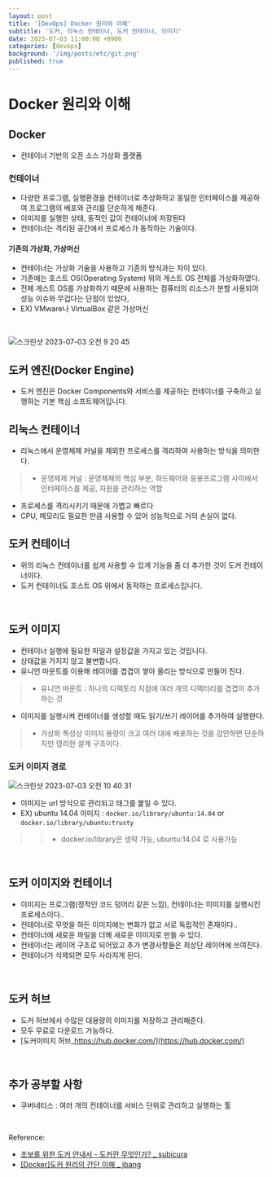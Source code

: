 ```yaml
---
layout: post
title: '[DevOps] Docker 원리와 이해'
subtitle: '도커, 리눅스 컨테이너, 도커 컨테이너, 이미지'
date: 2023-07-03 11:00:00 +0900
categories: [devops]
background: '/img/posts/etc/git.png'
published: true
---
```


# Docker 원리와 이해

## Docker
- 컨테이너 기반의 오픈 소스 가상화 플랫폼

### 컨테이너
- 다양한 프로그램, 실행환경을 컨테이너로 추상화하고 동일한 인터페이스를 제공하여 프로그램의 배포와 관리를 단순하게 해준다.
- 이미지를 실행한 상태, 동적인 값이 컨테이너에 저장된다 
- 컨테이너는 격리된 공간에서 프로세스가 동작하는 기술이다.

#### 기존의 가상화, 가상머신
- 컨테이너는 가상화 기술을 사용하고 기존의 방식과는 차이 있다.
- 기존에는 호스트 OS(Operating System) 위의 게스트 OS 전체를 가상화하였다.
- 전체 게스트 OS를 가상화하기 때문에 사용하는 컴퓨터의 리소스가 분할 사용되어 성능 이슈와 무겁다는 단점이 있었다, 
- EX) VMware나 VirtualBox 같은 가상머신

<br>

![스크린샷 2023-07-03 오전 9 20 45](https://github.com/iheese/TIL/assets/88040158/cb7adf9e-fda5-4bda-ae35-51794a6857dd)

## 도커 엔진(Docker Engine)
- 도커 엔진은 Docker Components와 서비스를 제공하는 컨테이너를 구축하고 실행하는 기본 핵심 소프트웨어입니다.

## 리눅스 컨테이너
- 리눅스에서 운영체제 커널을 제외한 프로세스를 격리하여 사용하는 방식을 의미한다.
> - 운영체제 커널 : 운영체제의 핵심 부분, 하드웨어와 응용프로그램 사이에서 인터페이스를 제공, 자원을 관리하는 역할
- 프로세스를 격리시키기 때문에 가볍고 빠르다
- CPU, 메모리도 필요한 만큼 사용할 수 있어 성능적으로 거의 손실이 없다. 

## 도커 컨테이너
- 위의 리눅스 컨테이너를 쉽게 사용할 수 있게 기능을 좀 더 추가한 것이 도커 컨테이너이다.
- 도커 컨테이너도 호스트 OS 위에서 동작하는 프로세스입니다.

<br>

## 도커 이미지
- 컨테이너 실행에 필요한 파일과 설정값을 가지고 있는 것입니다.
- 상태값을 가지지 않고 불변합니다. 
- 유니언 마운트를 이용해 레이어를 겹겹이 쌓아 올리는 방식으로 만들어 진다.
> - 유니언 마운트 : 하나의 디렉토리 지점에 여러 개의 디렉터리를 겹겹이 추가하는 것
- 이미지를 실행시켜 컨테이너를 생성할 때도 읽기/쓰기 레이어를 추가하여 실행한다. 
> - 가상화 특성상 이미지 용량이 크고 여러 대에 배포하는 것을 감안하면 단순하지만 영리한 설계 구조이다. 

### 도커 이미지 경로

![스크린샷 2023-07-03 오전 10 40 31](https://github.com/iheese/TIL/assets/88040158/8f14364c-383c-414a-9d4c-5e08b6f431f0)

- 이미지는 url 방식으로 관리되고 태그를 붙일 수 있다.
- EX) ubuntu 14.04 이미지 : `docker.io/library/ubuntu:14.04` or `docker.io/library/ubuntu:trusty`
> > - docker.io/library은 생략 가능, ubuntu:14.04 로 사용가능

<br>

## 도커 이미지와 컨테이너
- 이미지는 프로그램(정적인 코드 덩어리 같은 느낌), 컨테이너는 이미지를 실행시킨 프로세스이다..
- 컨테이너로 무엇을 하든 이미지에는 변화가 없고 서로 독립적인 존재이다..
- 컨테이너에 새로운 파일을 더해 새로운 이미지로 만들 수 있다.
- 컨테이너는 레이어 구조로 되어있고 추가 변경사항들은 최상단 레이어에 쓰여진다.
- 컨테이너가 삭제되면 모두 사라지게 된다. 

<br>

## 도커 허브
- 도커 허브에서 수많은 대용량의 이미지를 저장하고 관리해준다.
- 모두 무료로 다운로드 가능하다.
- [도커이미지 허브_https://hub.docker.com/](https://hub.docker.com/)

<br>

## 추가 공부할 사항
- 쿠버네티스 : 여러 개의 컨테이너를 서비스 단위로 관리하고 실행하는 툴

<br>

Reference:
- [초보를 위한 도커 안내서 - 도커란 무엇인가? _ subicura](https://subicura.com/2017/01/19/docker-guide-for-beginners-1.html)
- [[Docker]도커 원리의 간단 이해 _ jbang](https://80000coding.oopy.io/7f4fd1ab-974a-408d-8e12-28dfddae761b)